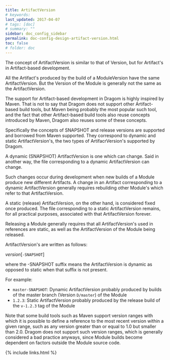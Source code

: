 ```yaml
---
title: ArtifactVersion
# keywords:
last_updated: 2017-04-07
# tags: [doc]
# summary: ""
sidebar: doc_config_sidebar
permalink: doc-config-design-artifact-version.html
toc: false
# folder: doc
---
```


The concept of ArtifactVersion is similar to that of Version, but for Artifact's
in Artifact-based development.

All the Artifact's produced by the build of a ModuleVersion have the same
ArtifactVersion. But the Version of the Module is generally not the same as the
ArtifactVersion.

The support for Artifact-based development in Dragom is highly inspired by
Maven. That is not to say that Dragom does not support other Artifact-based
build tools, but Maven being probably the most popular such tool, and the fact
that other Artifact-based build tools also reuse concepts introduced by Maven,
Dragom also reuses some of these concepts.

Specifically the concepts of SNAPSHOT and release versions are supported and
borrowed from Maven supported. They correspond to dynamic and static
ArtifactVersion's, the two types of ArtifacrVersion's supported by Dragom.

A dynamic (SNAPSHOT) ArtifactVersion is one which can change. Said in another
way, the file corresponding to a dynamic ArtifactVersion can change.

Such changes occur during development when new builds of a Module produce new
different Artifacts. A change in an Artifact corresponding to a dynamic
ArtifactVersion generally requires rebuilding other Module's which refer to
that ArtifactVersion.

A static (release) ArtifactVersion, on the other hand, is considered fixed once
produced. The file corresponding to a static ArtifactVersion remains, for all
practical purposes, associated with that ArtifactVersion forever.

Releasing a Module generally requires that all ArtifactVersion's used in
references are static, as well as the ArtifactVersion of the Module being released.

ArtifactVersion's are written as follows:

*version*[`-SNAPSHOT`]

where the -SNAPSHOT suffix means the ArtifactVersion is dynamic as opposed to
static when that suffix is not present.

For example:

- `master-SNAPSHOT`: Dynamic ArtifactVersion probably produced by builds of the
  master branch (Version `D/master`) of the Module
- `1.2.3`: Static ArtifactVersion probably produced by the release build of the
  `v-1.2.3` tag of the Module

Note that some build tools such as Maven support version ranges with which it
is possible to define a reference to the most recent version within a given
range, such as any version greater than or equal to 1.0 but smaller than 2.0.
Dragom does not support such version ranges, which is generally considered a
bad practice anyways, since Module builds become dependent on factors outside
the Module source code.

{% include links.html %}
